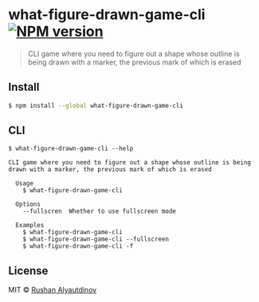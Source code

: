 # what-figure-drawn-game-cli [![NPM version][npm-image]][npm-url]

> CLI game where you need to figure out a shape whose outline is being drawn with a marker, the previous mark of which is erased

## Install

```bash
$ npm install --global what-figure-drawn-game-cli
```

## CLI

```
$ what-figure-drawn-game-cli --help

CLI game where you need to figure out a shape whose outline is being drawn with a marker, the previous mark of which is erased

  Usage
    $ what-figure-drawn-game-cli

  Options
    --fullscren  Whether to use fullscreen mode

  Examples
    $ what-figure-drawn-game-cli
    $ what-figure-drawn-game-cli --fullscreen
    $ what-figure-drawn-game-cli -f
```

## License

MIT © [Rushan Alyautdinov](https://github.com/akgondber)

[npm-image]: https://img.shields.io/npm/v/what-figure-drawn-game-cli.svg?style=flat
[npm-url]: https://npmjs.org/package/what-figure-drawn-game-cli

